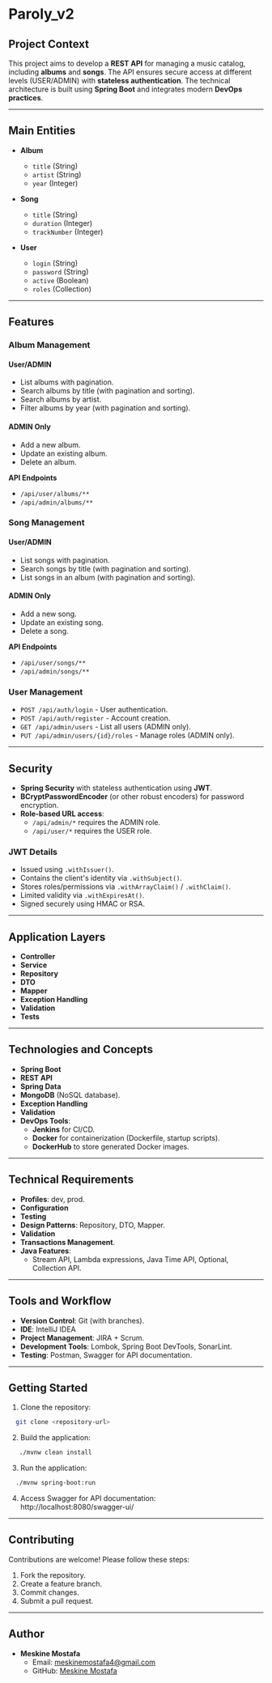 # Paroly_v2

## Project Context

This project aims to develop a **REST API** for managing a music catalog, including **albums** and **songs**. The API
ensures secure access at different levels (USER/ADMIN) with **stateless authentication**. The technical architecture is
built using **Spring Boot** and integrates modern **DevOps practices**.

---

## Main Entities

- **Album**
    - `title` (String)
    - `artist` (String)
    - `year` (Integer)

- **Song**
    - `title` (String)
    - `duration` (Integer)
    - `trackNumber` (Integer)

- **User**
    - `login` (String)
    - `password` (String)
    - `active` (Boolean)
    - `roles` (Collection<String>)

---

## Features

### Album Management

#### User/ADMIN

- List albums with pagination.
- Search albums by title (with pagination and sorting).
- Search albums by artist.
- Filter albums by year (with pagination and sorting).

#### ADMIN Only

- Add a new album.
- Update an existing album.
- Delete an album.

**API Endpoints**

- `/api/user/albums/**`
- `/api/admin/albums/**`

### Song Management

#### User/ADMIN

- List songs with pagination.
- Search songs by title (with pagination and sorting).
- List songs in an album (with pagination and sorting).

#### ADMIN Only

- Add a new song.
- Update an existing song.
- Delete a song.

**API Endpoints**

- `/api/user/songs/**`
- `/api/admin/songs/**`

### User Management

- `POST /api/auth/login` - User authentication.
- `POST /api/auth/register` - Account creation.
- `GET /api/admin/users` - List all users (ADMIN only).
- `PUT /api/admin/users/{id}/roles` - Manage roles (ADMIN only).

---

## Security

- **Spring Security** with stateless authentication using **JWT**.
- **BCryptPasswordEncoder** (or other robust encoders) for password encryption.
- **Role-based URL access**:
    - `/api/admin/*` requires the ADMIN role.
    - `/api/user/*` requires the USER role.

### JWT Details

- Issued using `.withIssuer()`.
- Contains the client's identity via `.withSubject()`.
- Stores roles/permissions via `.withArrayClaim()` / `.withClaim()`.
- Limited validity via `.withExpiresAt()`.
- Signed securely using HMAC or RSA.

---

## Application Layers

- **Controller**
- **Service**
- **Repository**
- **DTO**
- **Mapper**
- **Exception Handling**
- **Validation**
- **Tests**

---

## Technologies and Concepts

- **Spring Boot**
- **REST API**
- **Spring Data**
- **MongoDB** (NoSQL database).
- **Exception Handling**
- **Validation**
- **DevOps Tools**:
    - **Jenkins** for CI/CD.
    - **Docker** for containerization (Dockerfile, startup scripts).
    - **DockerHub** to store generated Docker images.

---

## Technical Requirements

- **Profiles**: dev, prod.
- **Configuration**
- **Testing**
- **Design Patterns**: Repository, DTO, Mapper.
- **Validation**
- **Transactions Management**.
- **Java Features**:
    - Stream API, Lambda expressions, Java Time API, Optional, Collection API.

---

## Tools and Workflow

- **Version Control**: Git (with branches).
- **IDE**: IntelliJ IDEA
- **Project Management**: JIRA + Scrum.
- **Development Tools**: Lombok, Spring Boot DevTools, SonarLint.
- **Testing**: Postman, Swagger for API documentation.

---

## Getting Started

1. Clone the repository:

  ```bash
    git clone <repository-url>
  ```

2. Build the application: 

  ```bash
     ./mvnw clean install
  ```

3. Run the application: 

  ```bash
    ./mvnw spring-boot:run
  ```


4. Access Swagger for API documentation:  
   http://localhost:8080/swagger-ui/

---

## Contributing

Contributions are welcome! Please follow these steps:

1. Fork the repository.
2. Create a feature branch.
3. Commit changes.
4. Submit a pull request.

---

## Author

- **Meskine Mostafa**
    - Email: meskinemostafa4@gmail.com
    - GitHub: [Meskine Mostafa](https://github.com/MesVortex)  

